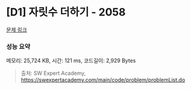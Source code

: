 # [D1] 자릿수 더하기 - 2058 

[문제 링크](https://swexpertacademy.com/main/code/problem/problemDetail.do?contestProbId=AV5QPRjqA10DFAUq) 

### 성능 요약

메모리: 25,724 KB, 시간: 121 ms, 코드길이: 2,929 Bytes



> 출처: SW Expert Academy, https://swexpertacademy.com/main/code/problem/problemList.do